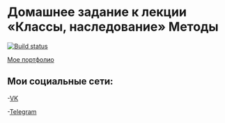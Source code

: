 # Домашнее задание к лекции «Классы, наследование» Методы

[![Build status](https://ci.appveyor.com/api/projects/status/4f3bgykgisv9amsp?svg=true)](https://ci.appveyor.com/project/Kiraradi/ajs-task-5-2-by-kiraradi)

[Мое портфолио](https://kiraradi.github.io/Portfolio/)

## Мои социальные сети:
-[VK](https://vk.com/thedomino2)

-[Telegram](https://t.me/Kiraradi)
